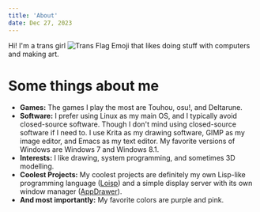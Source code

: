 ```yaml
---
title: 'About'
date: Dec 27, 2023
---
```


Hi! I'm a trans girl ![Trans Flag Emoji](/trans-flag-emoji.png) that likes doing stuff with computers and making art.

# Some things about me

- **Games:** The games I play the most are Touhou, osu!, and Deltarune.
- **Software:** I prefer using Linux as my main OS, and I typically avoid closed-source software. Though I don't mind using closed-source software if I need to.
I use Krita as my drawing software, GIMP as my image editor, and Emacs as my text editor.
My favorite versions of Windows are Windows 7 and Windows 8.1.
- **Interests:** I like drawing, system programming, and sometimes 3D modelling.
- **Coolest Projects:** My coolest projects are definitely my own Lisp-like programming language ([Loisp](https://github.com/HatsuSixty/loisp)) and a simple display server with its own window manager ([AppDrawer](https://github.com/HatsuSixty/AppDrawer)).
- **And most importantly:** My favorite colors are purple and pink.
